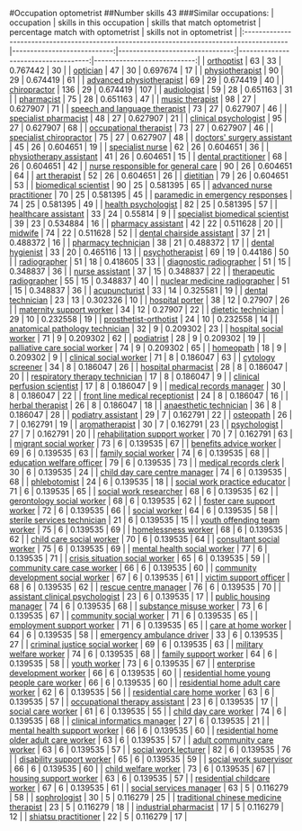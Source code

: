 #Occupation optometrist
##Number skills 43
###Similar occupations:
| occupation                                                                                |   skills in this occupation |   skills that match optometrist |   percentage match with optometrist |   skills not in optometrist |
|:------------------------------------------------------------------------------------------|----------------------------:|--------------------------------:|------------------------------------:|----------------------------:|
| [orthoptist](orthoptist.md)                                                               |                          63 |                              33 |                            0.767442 |                          30 |
| [optician](optician.md)                                                                   |                          47 |                              30 |                            0.697674 |                          17 |
| [physiotherapist](physiotherapist.md)                                                     |                          90 |                              29 |                            0.674419 |                          61 |
| [advanced physiotherapist](advanced_physiotherapist.md)                                   |                          69 |                              29 |                            0.674419 |                          40 |
| [chiropractor](chiropractor.md)                                                           |                         136 |                              29 |                            0.674419 |                         107 |
| [audiologist](audiologist.md)                                                             |                          59 |                              28 |                            0.651163 |                          31 |
| [pharmacist](pharmacist.md)                                                               |                          75 |                              28 |                            0.651163 |                          47 |
| [music therapist](music_therapist.md)                                                     |                          98 |                              27 |                            0.627907 |                          71 |
| [speech and language therapist](speech_and_language_therapist.md)                         |                          73 |                              27 |                            0.627907 |                          46 |
| [specialist pharmacist](specialist_pharmacist.md)                                         |                          48 |                              27 |                            0.627907 |                          21 |
| [clinical psychologist](clinical_psychologist.md)                                         |                          95 |                              27 |                            0.627907 |                          68 |
| [occupational therapist](occupational_therapist.md)                                       |                          73 |                              27 |                            0.627907 |                          46 |
| [specialist chiropractor](specialist_chiropractor.md)                                     |                          75 |                              27 |                            0.627907 |                          48 |
| [doctors' surgery assistant](doctors'_surgery_assistant.md)                               |                          45 |                              26 |                            0.604651 |                          19 |
| [specialist nurse](specialist_nurse.md)                                                   |                          62 |                              26 |                            0.604651 |                          36 |
| [physiotherapy assistant](physiotherapy_assistant.md)                                     |                          41 |                              26 |                            0.604651 |                          15 |
| [dental practitioner](dental_practitioner.md)                                             |                          68 |                              26 |                            0.604651 |                          42 |
| [nurse responsible for general care](nurse_responsible_for_general_care.md)               |                          90 |                              26 |                            0.604651 |                          64 |
| [art therapist](art_therapist.md)                                                         |                          52 |                              26 |                            0.604651 |                          26 |
| [dietitian](dietitian.md)                                                                 |                          79 |                              26 |                            0.604651 |                          53 |
| [biomedical scientist](biomedical_scientist.md)                                           |                          90 |                              25 |                            0.581395 |                          65 |
| [advanced nurse practitioner](advanced_nurse_practitioner.md)                             |                          70 |                              25 |                            0.581395 |                          45 |
| [paramedic in emergency responses](paramedic_in_emergency_responses.md)                   |                          74 |                              25 |                            0.581395 |                          49 |
| [health psychologist](health_psychologist.md)                                             |                          82 |                              25 |                            0.581395 |                          57 |
| [healthcare assistant](healthcare_assistant.md)                                           |                          33 |                              24 |                            0.55814  |                           9 |
| [specialist biomedical scientist](specialist_biomedical_scientist.md)                     |                          39 |                              23 |                            0.534884 |                          16 |
| [pharmacy assistant](pharmacy_assistant.md)                                               |                          42 |                              22 |                            0.511628 |                          20 |
| [midwife](midwife.md)                                                                     |                          74 |                              22 |                            0.511628 |                          52 |
| [dental chairside assistant](dental_chairside_assistant.md)                               |                          37 |                              21 |                            0.488372 |                          16 |
| [pharmacy technician](pharmacy_technician.md)                                             |                          38 |                              21 |                            0.488372 |                          17 |
| [dental hygienist](dental_hygienist.md)                                                   |                          33 |                              20 |                            0.465116 |                          13 |
| [psychotherapist](psychotherapist.md)                                                     |                          69 |                              19 |                            0.44186  |                          50 |
| [radiographer](radiographer.md)                                                           |                          51 |                              18 |                            0.418605 |                          33 |
| [diagnostic radiographer](diagnostic_radiographer.md)                                     |                          51 |                              15 |                            0.348837 |                          36 |
| [nurse assistant](nurse_assistant.md)                                                     |                          37 |                              15 |                            0.348837 |                          22 |
| [therapeutic radiographer](therapeutic_radiographer.md)                                   |                          55 |                              15 |                            0.348837 |                          40 |
| [nuclear medicine radiographer](nuclear_medicine_radiographer.md)                         |                          51 |                              15 |                            0.348837 |                          36 |
| [acupuncturist](acupuncturist.md)                                                         |                          33 |                              14 |                            0.325581 |                          19 |
| [dental technician](dental_technician.md)                                                 |                          23 |                              13 |                            0.302326 |                          10 |
| [hospital porter](hospital_porter.md)                                                     |                          38 |                              12 |                            0.27907  |                          26 |
| [maternity support worker](maternity_support_worker.md)                                   |                          34 |                              12 |                            0.27907  |                          22 |
| [dietetic technician](dietetic_technician.md)                                             |                          29 |                              10 |                            0.232558 |                          19 |
| [prosthetist-orthotist](prosthetist-orthotist.md)                                         |                          24 |                              10 |                            0.232558 |                          14 |
| [anatomical pathology technician](anatomical_pathology_technician.md)                     |                          32 |                               9 |                            0.209302 |                          23 |
| [hospital social worker](hospital_social_worker.md)                                       |                          71 |                               9 |                            0.209302 |                          62 |
| [podiatrist](podiatrist.md)                                                               |                          28 |                               9 |                            0.209302 |                          19 |
| [palliative care social worker](palliative_care_social_worker.md)                         |                          74 |                               9 |                            0.209302 |                          65 |
| [homeopath](homeopath.md)                                                                 |                          18 |                               9 |                            0.209302 |                           9 |
| [clinical social worker](clinical_social_worker.md)                                       |                          71 |                               8 |                            0.186047 |                          63 |
| [cytology screener](cytology_screener.md)                                                 |                          34 |                               8 |                            0.186047 |                          26 |
| [hospital pharmacist](hospital_pharmacist.md)                                             |                          28 |                               8 |                            0.186047 |                          20 |
| [respiratory therapy technician](respiratory_therapy_technician.md)                       |                          17 |                               8 |                            0.186047 |                           9 |
| [clinical perfusion scientist](clinical_perfusion_scientist.md)                           |                          17 |                               8 |                            0.186047 |                           9 |
| [medical records manager](medical_records_manager.md)                                     |                          30 |                               8 |                            0.186047 |                          22 |
| [front line medical receptionist](front_line_medical_receptionist.md)                     |                          24 |                               8 |                            0.186047 |                          16 |
| [herbal therapist](herbal_therapist.md)                                                   |                          26 |                               8 |                            0.186047 |                          18 |
| [anaesthetic technician](anaesthetic_technician.md)                                       |                          36 |                               8 |                            0.186047 |                          28 |
| [podiatry assistant](podiatry_assistant.md)                                               |                          29 |                               7 |                            0.162791 |                          22 |
| [osteopath](osteopath.md)                                                                 |                          26 |                               7 |                            0.162791 |                          19 |
| [aromatherapist](aromatherapist.md)                                                       |                          30 |                               7 |                            0.162791 |                          23 |
| [psychologist](psychologist.md)                                                           |                          27 |                               7 |                            0.162791 |                          20 |
| [rehabilitation support worker](rehabilitation_support_worker.md)                         |                          70 |                               7 |                            0.162791 |                          63 |
| [migrant social worker](migrant_social_worker.md)                                         |                          73 |                               6 |                            0.139535 |                          67 |
| [benefits advice worker](benefits_advice_worker.md)                                       |                          69 |                               6 |                            0.139535 |                          63 |
| [family social worker](family_social_worker.md)                                           |                          74 |                               6 |                            0.139535 |                          68 |
| [education welfare officer](education_welfare_officer.md)                                 |                          79 |                               6 |                            0.139535 |                          73 |
| [medical records clerk](medical_records_clerk.md)                                         |                          30 |                               6 |                            0.139535 |                          24 |
| [child day care centre manager](child_day_care_centre_manager.md)                         |                          74 |                               6 |                            0.139535 |                          68 |
| [phlebotomist](phlebotomist.md)                                                           |                          24 |                               6 |                            0.139535 |                          18 |
| [social work practice educator](social_work_practice_educator.md)                         |                          71 |                               6 |                            0.139535 |                          65 |
| [social work researcher](social_work_researcher.md)                                       |                          68 |                               6 |                            0.139535 |                          62 |
| [gerontology social worker](gerontology_social_worker.md)                                 |                          68 |                               6 |                            0.139535 |                          62 |
| [foster care support worker](foster_care_support_worker.md)                               |                          72 |                               6 |                            0.139535 |                          66 |
| [social worker](social_worker.md)                                                         |                          64 |                               6 |                            0.139535 |                          58 |
| [sterile services technician](sterile_services_technician.md)                             |                          21 |                               6 |                            0.139535 |                          15 |
| [youth offending team worker](youth_offending_team_worker.md)                             |                          75 |                               6 |                            0.139535 |                          69 |
| [homelessness worker](homelessness_worker.md)                                             |                          68 |                               6 |                            0.139535 |                          62 |
| [child care social worker](child_care_social_worker.md)                                   |                          70 |                               6 |                            0.139535 |                          64 |
| [consultant social worker](consultant_social_worker.md)                                   |                          75 |                               6 |                            0.139535 |                          69 |
| [mental health social worker](mental_health_social_worker.md)                             |                          77 |                               6 |                            0.139535 |                          71 |
| [crisis situation social worker](crisis_situation_social_worker.md)                       |                          65 |                               6 |                            0.139535 |                          59 |
| [community care case worker](community_care_case_worker.md)                               |                          66 |                               6 |                            0.139535 |                          60 |
| [community development social worker](community_development_social_worker.md)             |                          67 |                               6 |                            0.139535 |                          61 |
| [victim support officer](victim_support_officer.md)                                       |                          68 |                               6 |                            0.139535 |                          62 |
| [rescue centre manager](rescue_centre_manager.md)                                         |                          76 |                               6 |                            0.139535 |                          70 |
| [assistant clinical psychologist](assistant_clinical_psychologist.md)                     |                          23 |                               6 |                            0.139535 |                          17 |
| [public housing manager](public_housing_manager.md)                                       |                          74 |                               6 |                            0.139535 |                          68 |
| [substance misuse worker](substance_misuse_worker.md)                                     |                          73 |                               6 |                            0.139535 |                          67 |
| [community social worker](community_social_worker.md)                                     |                          71 |                               6 |                            0.139535 |                          65 |
| [employment support worker](employment_support_worker.md)                                 |                          71 |                               6 |                            0.139535 |                          65 |
| [care at home worker](care_at_home_worker.md)                                             |                          64 |                               6 |                            0.139535 |                          58 |
| [emergency ambulance driver](emergency_ambulance_driver.md)                               |                          33 |                               6 |                            0.139535 |                          27 |
| [criminal justice social worker](criminal_justice_social_worker.md)                       |                          69 |                               6 |                            0.139535 |                          63 |
| [military welfare worker](military_welfare_worker.md)                                     |                          74 |                               6 |                            0.139535 |                          68 |
| [family support worker](family_support_worker.md)                                         |                          64 |                               6 |                            0.139535 |                          58 |
| [youth worker](youth_worker.md)                                                           |                          73 |                               6 |                            0.139535 |                          67 |
| [enterprise development worker](enterprise_development_worker.md)                         |                          66 |                               6 |                            0.139535 |                          60 |
| [residential home young people care worker](residential_home_young_people_care_worker.md) |                          66 |                               6 |                            0.139535 |                          60 |
| [residential home adult care worker](residential_home_adult_care_worker.md)               |                          62 |                               6 |                            0.139535 |                          56 |
| [residential care home worker](residential_care_home_worker.md)                           |                          63 |                               6 |                            0.139535 |                          57 |
| [occupational therapy assistant](occupational_therapy_assistant.md)                       |                          23 |                               6 |                            0.139535 |                          17 |
| [social care worker](social_care_worker.md)                                               |                          61 |                               6 |                            0.139535 |                          55 |
| [child day care worker](child_day_care_worker.md)                                         |                          74 |                               6 |                            0.139535 |                          68 |
| [clinical informatics manager](clinical_informatics_manager.md)                           |                          27 |                               6 |                            0.139535 |                          21 |
| [mental health support worker](mental_health_support_worker.md)                           |                          66 |                               6 |                            0.139535 |                          60 |
| [residential home older adult care worker](residential_home_older_adult_care_worker.md)   |                          63 |                               6 |                            0.139535 |                          57 |
| [adult community care worker](adult_community_care_worker.md)                             |                          63 |                               6 |                            0.139535 |                          57 |
| [social work lecturer](social_work_lecturer.md)                                           |                          82 |                               6 |                            0.139535 |                          76 |
| [disability support worker](disability_support_worker.md)                                 |                          65 |                               6 |                            0.139535 |                          59 |
| [social work supervisor](social_work_supervisor.md)                                       |                          66 |                               6 |                            0.139535 |                          60 |
| [child welfare worker](child_welfare_worker.md)                                           |                          73 |                               6 |                            0.139535 |                          67 |
| [housing support worker](housing_support_worker.md)                                       |                          63 |                               6 |                            0.139535 |                          57 |
| [residential childcare worker](residential_childcare_worker.md)                           |                          67 |                               6 |                            0.139535 |                          61 |
| [social services manager](social_services_manager.md)                                     |                          63 |                               5 |                            0.116279 |                          58 |
| [sophrologist](sophrologist.md)                                                           |                          30 |                               5 |                            0.116279 |                          25 |
| [traditional chinese medicine therapist](traditional_chinese_medicine_therapist.md)       |                          23 |                               5 |                            0.116279 |                          18 |
| [industrial pharmacist](industrial_pharmacist.md)                                         |                          17 |                               5 |                            0.116279 |                          12 |
| [shiatsu practitioner](shiatsu_practitioner.md)                                           |                          22 |                               5 |                            0.116279 |                          17 |
